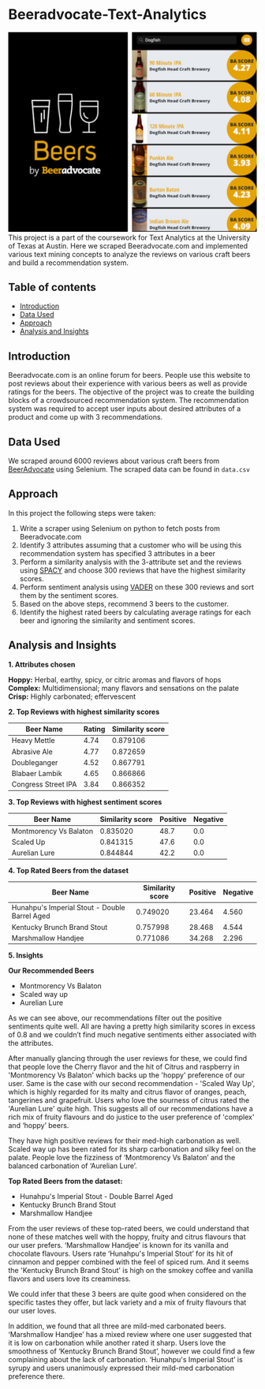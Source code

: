 # Beeradvocate-Text-Analytics
![Alt Text](Intro.PNG)
This project is a part of the coursework for Text Analytics at the University of Texas at Austin. Here we scraped Beeradvocate.com and implemented various text mining concepts to analyze the reviews on various craft beers and build a recommendation system.

## Table of contents
- [Introduction](https://github.com/anshikaahuja/Crowdsourced-Recommendation-System-Beeradvocate/blob/master/README.md#introduction)
- [Data Used](https://github.com/anshikaahuja/Crowdsourced-Recommendation-System-Beeradvocate/blob/master/README.md#data-used)
- [Approach](https://github.com/anshikaahuja/Crowdsourced-Recommendation-System-Beeradvocate/blob/master/README.md#approach)
- [Analysis and Insights](https://github.com/anshikaahuja/Crowdsourced-Recommendation-System-Beeradvocate/blob/master/README.md#analysis-and-insights)

## Introduction
Beeradvocate.com is an online forum for beers. People use this website to post reviews about their experience with various beers as well as provide ratings for the beers. The objective of the project was to create the building blocks of a crowdsourced recommendation system. The recommendation system was required to accept user inputs about desired attributes of a product and come up with 3 recommendations.

## Data Used
We scraped around 6000 reviews about various craft beers from [BeerAdvocate](https://www.beeradvocate.com/beer/top-rated/) using Selenium. The scraped data can be found in `data.csv`

## Approach
In this project the following steps were taken:
1. Write a scraper using Selenium on python to fetch posts from Beeradvocate.com
2. Identify 3 attributes assuming that a customer who will be using this recommendation system has specified 3 attributes in a beer
3. Perform a similarity analysis with the 3-attribute set and the reviews using [SPACY](https://github.com/explosion/spaCy) and choose 300 reviews that have the highest similarity scores.
4. Perform sentiment analysis using [VADER](https://github.com/cjhutto/vaderSentiment) on these 300 reviews and sort them by the sentiment scores.
5. Based on the above steps, recommend 3 beers to the customer.
6. Identify the highest rated beers by calculating average ratings for each beer and ignoring the similarity and sentiment scores.

## Analysis and Insights
 
**1. Attributes chosen**

**Hoppy:** Herbal, earthy, spicy, or citric aromas and flavors of hops                                                                   
**Complex:** Multidimensional; many flavors and sensations on the palate                                                                 
**Crisp:** Highly carbonated; effervescent

**2. Top Reviews with highest similarity scores**

Beer Name | Rating | Similarity score
------------ | ------------- | -------------
Heavy Mettle | 4.74 | 0.879106
Abrasive Ale | 4.77 | 0.872659
Doubleganger | 4.52 | 0.867791
Blabaer Lambik | 4.65 | 0.866866
Congress Street IPA | 3.84 | 0.866352

**3. Top Reviews with highest sentiment scores**

Beer Name | Similarity score | Positive | Negative
------------ | ------------- | ------------- | -------------
Montmorency Vs Balaton | 0.835020 | 48.7 | 0.0
Scaled Up | 0.841315 | 47.6 | 0.0
Aurelian Lure | 0.844844 | 42.2 | 0.0

**4. Top Rated Beers from the dataset**

Beer Name | Similarity score | Positive | Negative
------------ | ------------- | ------------- | -------------
Hunahpu's Imperial Stout - Double Barrel Aged | 0.749020 | 23.464 | 4.560
Kentucky Brunch Brand Stout | 0.757998 | 28.468 | 4.544
Marshmallow Handjee | 0.771086 | 34.268 | 2.296

**5. Insights**

**Our Recommended Beers**
- Montmorency Vs Balaton
- Scaled way up
- Aurelian Lure

As we can see above, our recommendations filter out the positive sentiments quite well. All are having a pretty high similarity scores in excess of 0.8 and we couldn’t find much negative sentiments either associated with the attributes.

After manually glancing through the user reviews for these, we could find that people love the Cherry flavor and the hit of Citrus and raspberry in 'Montmorency Vs Balaton' which backs up the 'hoppy' preference of our user. Same is the case with our second recommendation - 'Scaled Way Up', which is highly regarded for its malty and citrus flavor of oranges, peach, tangerines and grapefruit. Users who love the sourness of citrus rated the 'Aurelian Lure' quite high. This suggests all of our recommendations have a rich mix of fruity flavours and do justice to the user preference of 'complex' and ‘hoppy’ beers.

They have high positive reviews for their med-high carbonation as well. Scaled way up has been rated for its sharp carbonation and silky feel on the palate. People love the fizziness of ‘Montmorency Vs Balaton’ and the balanced carbonation of ‘Aurelian Lure’.

**Top Rated Beers from the dataset:**
- Hunahpu's Imperial Stout - Double Barrel Aged
- Kentucky Brunch Brand Stout
- Marshmallow Handjee

From the user reviews of these top-rated beers, we could understand that none of these matches well with the hoppy, fruity and citrus flavours that our user prefers. ‘Marshmallow Handjee’ is known for its vanilla and chocolate flavours. Users rate ‘Hunahpu's Imperial Stout’ for its hit of cinnamon and pepper combined with the feel of spiced rum. And it seems the 'Kentucky Brunch Brand Stout' is high on the smokey coffee and vanilla flavors and users love its creaminess.

We could infer that these 3 beers are quite good when considered on the specific tastes they offer, but lack variety and a mix of fruity flavours that our user loves.

In addition, we found that all three are mild-med carbonated beers. ‘Marshmallow Handjee’ has a mixed review where one user suggested that it is low on carbonation while another rated it sharp. Users love the smoothness of ‘Kentucky Brunch Brand Stout’, however we could find a few complaining about the lack of carbonation. ‘Hunahpu's Imperial Stout’ is syrupy and users unanimously expressed their mild-med carbonation preference there.
